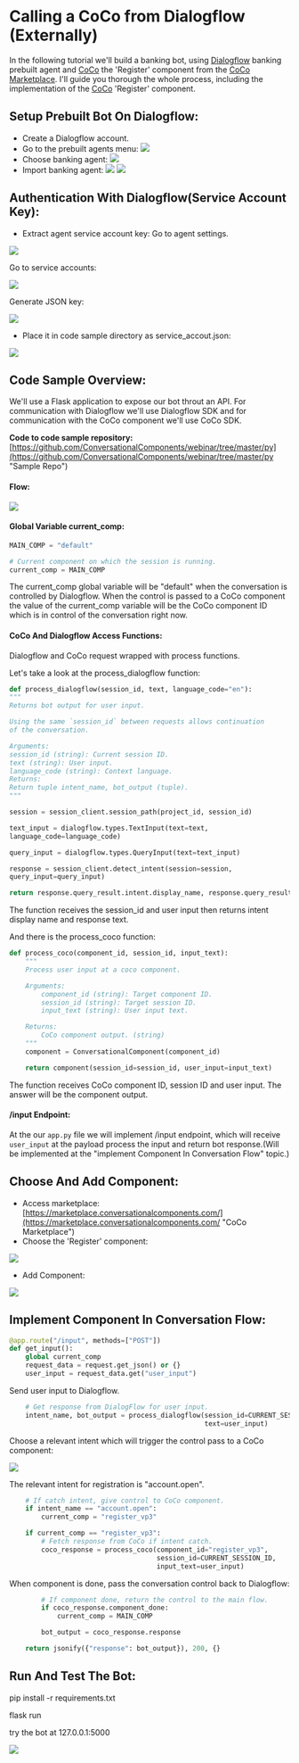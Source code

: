 # Calling a CoCo from Dialogflow (Externally)
In the following tutorial we'll build a banking bot, using [Dialogflow](https://dialogflow.cloud.google.com/ "Dialogflow")
banking prebuilt agent and [CoCo](http://conversationalcomponents.com/ "CoCo") the 'Register' component from the [CoCo Marketplace](https://marketplace.conversationalcomponents.com/ "CoCo Marketplace").
I'll guide you thorough the whole process, including the implementation of the [CoCo](http://conversationalcomponents.com/ "CoCo") 'Register' component.


## Setup Prebuilt Bot On Dialogflow:
* Create a Dialogflow account.
* Go to the prebuilt agents menu:
![](./screenshots/use_a_component_with_dialogflow_external/1_choose_prebuilt_agents.png)
* Choose banking agent:
![](./screenshots/use_a_component_with_dialogflow_external/2_choose_banking_bot.png)
* Import banking agent:
![](./screenshots/use_a_component_with_dialogflow_external/3_import_banking_bot.png)
![](./screenshots/use_a_component_with_dialogflow_external/4_proceed_to_agent.png)


## Authentication With Dialogflow(Service Account Key):
* Extract agent service account key:
Go to agent settings.

![](./screenshots/use_a_component_with_dialogflow_external/5_go_to_agent_settiongs.png)

Go to service accounts:

![](./screenshots/use_a_component_with_dialogflow_external/6_go_to_service_accounts.png)

Generate JSON key:

![](./screenshots/use_a_component_with_dialogflow_external/7_generate_json_key.png)

* Place it in code sample directory as service_accout.json:

![](./screenshots/use_a_component_with_dialogflow_external/8_place_the_json_key_in_code_folder.png)

## Code Sample Overview:
We'll use a Flask application to expose our bot throut an API. For communication
with Dialogflow we'll use Dialogflow SDK and for communication with the CoCo component we'll use CoCo SDK.

**Code to code sample repository:**
[https://github.com/ConversationalComponents/webinar/tree/master/py](https://github.com/ConversationalComponents/webinar/tree/master/py "Sample Repo")

#### Flow:

![](./screenshots/use_a_component_with_dialogflow_external/9_flow.png)

#### Global Variable current_comp:
```python
MAIN_COMP = "default"

# Current component on which the session is running.
current_comp = MAIN_COMP
```
The current_comp global variable will be "default" when the
conversation is controlled by Dialogflow. When the control is passed to
a CoCo component the value of the current_comp variable will be the
CoCo component ID which is in control of the conversation right now.


#### CoCo And Dialogflow Access Functions:
Dialogflow and CoCo request wrapped with process functions.

Let's take a look at the process_dialogflow function:

```python
def process_dialogflow(session_id, text, language_code="en"):
"""
Returns bot output for user input.

Using the same `session_id` between requests allows continuation
of the conversation.

Arguments:
session_id (string): Current session ID.
text (string): User input.
language_code (string): Context language.
Returns:
Return tuple intent_name, bot_output (tuple).
"""

session = session_client.session_path(project_id, session_id)

text_input = dialogflow.types.TextInput(text=text,
language_code=language_code)

query_input = dialogflow.types.QueryInput(text=text_input)

response = session_client.detect_intent(session=session,
query_input=query_input)

return response.query_result.intent.display_name, response.query_result.fulfillment_text
```
The function receives the session_id and user input then returns intent display name
and response text.

And there is the process_coco function:

```python
def process_coco(component_id, session_id, input_text):
    """
    Process user input at a coco component.

    Arguments:
        component_id (string): Target component ID.
        session_id (string): Target session ID.
        input_text (string): User input text.

    Returns:
        CoCo component output. (string)
    """
    component = ConversationalComponent(component_id)

    return component(session_id=session_id, user_input=input_text)
```

The function receives CoCo component ID, session ID and user input.
The answer will be the component output.

#### /input Endpoint:
At the our `app.py` file we will implement /input endpoint, which will receive
`user_input` at the payload process the input and return bot response.(Will be
implemented at the "implement Component In Conversation Flow" topic.)


## Choose And Add Component:
* Access marketplace: [https://marketplace.conversationalcomponents.com/](https://marketplace.conversationalcomponents.com/ "CoCo Marketplace")
* Choose the 'Register' component:

![](./screenshots/use_a_component_with_dialogflow_external/10_register_component.png)

* Add Component:

![](./screenshots/use_a_component_with_dialogflow_external/11_add_component.png)

## Implement Component In Conversation Flow:

```python
@app.route("/input", methods=["POST"])
def get_input():
    global current_comp
    request_data = request.get_json() or {}
    user_input = request_data.get("user_input")
```

Send user input to Dialogflow.

```python
    # Get response from DialogFlow for user input.
    intent_name, bot_output = process_dialogflow(session_id=CURRENT_SESSION_ID,
                                                 text=user_input)
```

Choose a relevant intent which will trigger the control pass to a CoCo
component:


![](./screenshots/use_a_component_with_dialogflow_external/12_choose_event.png)

The relevant intent for registration is "account.open".

```python
    # If catch intent, give control to CoCo component.
    if intent_name == "account.open":
        current_comp = "register_vp3"

    if current_comp == "register_vp3":
        # Fetch response from CoCo if intent catch.
        coco_response = process_coco(component_id="register_vp3",
                                     session_id=CURRENT_SESSION_ID,
                                     input_text=user_input)

```

When component is done, pass the conversation control back to Dialogflow:

```python
        # If component done, return the control to the main flow.
        if coco_response.component_done:
            current_comp = MAIN_COMP

        bot_output = coco_response.response

    return jsonify({"response": bot_output}), 200, {}
```


## Run And Test The Bot:

pip install -r requirements.txt

flask run

try the bot at 127.0.0.1:5000

![](./screenshots/use_a_component_with_dialogflow_external/13_chat.png)
